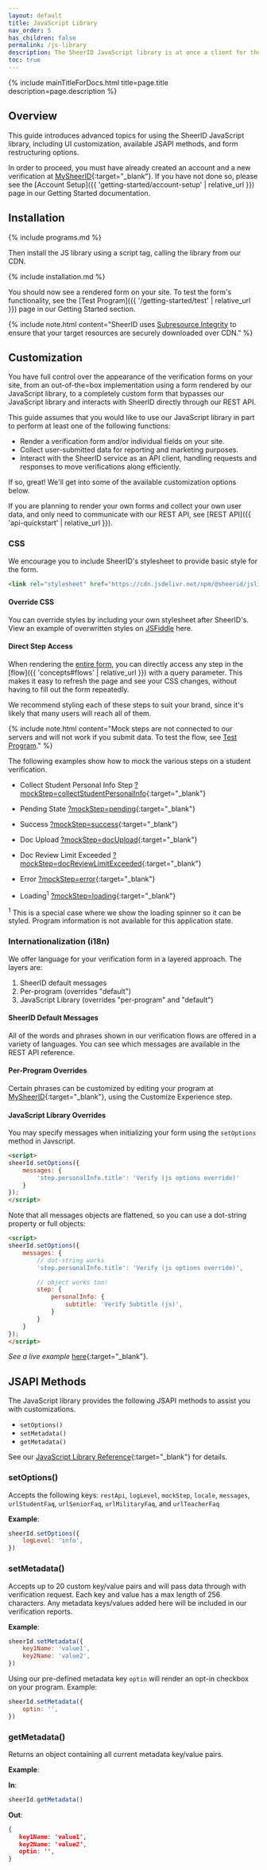 ```yaml
---
layout: default
title: JavaScript Library
nav_order: 5
has_children: false
permalink: /js-library
description: The SheerID JavaScript library is at once a client for the SheerID REST API, an engine for rendering verification forms on your site, and a data collection tool for your verification programs.
toc: true
---
```


{% include mainTitleForDocs.html title=page.title description=page.description %}

## Overview

This guide introduces advanced topics for using the SheerID JavaScript library, including UI
customization, available JSAPI methods, and form restructuring options.

In order to proceed, you must have already created an account and a new verification
at [MySheerID](https://my.sheerid.com){:target="_blank"}. If you have not done so, please see the
[Account Setup]({{ 'getting-started/account-setup' | relative_url }}) page in our Getting Started documentation.

## Installation

{% include programs.md %}

Then install the JS library using a script tag, calling the library from our CDN.

{% include installation.md %}

You should now see a rendered form on your site. To test the form's functionality,
see the [Test Program]({{ '/getting-started/test' | relative_url }}) page in our Getting Started section.

{% include note.html content="SheerID uses [Subresource Integrity](https://developer.mozilla.org/en-US/docs/Web/Security/Subresource_Integrity) to ensure that your target resources are securely downloaded over CDN." %}

## Customization

You have full control over the appearance of the verification forms on your site, from an out-of-the=box
implementation using a form rendered by our JavaScript library, to a completely custom form that bypasses our JavaScript
library and interacts with SheerID directly through our REST API.

This guide assumes that you would like to use our JavaScript library in part to perform at least one
of the following functions:

* Render a verification form and/or individual fields on your site.
* Collect user-submitted data for reporting and marketing purposes.
* Interact with the SheerID service as an API client, handling requests and responses to move verifications along efficiently.

If so, great! We'll get into some of the available customization options below.

If you are planning to render your own forms and collect your own user data, and only need to communicate with our
REST API, see [REST API]({{ 'api-quickstart' | relative_url }}).

### CSS

We encourage you to include SheerID's stylesheet to provide basic style for the form.
```html
<link rel="stylesheet" href="https://cdn.jsdelivr.net/npm/@sheerid/jslib@latest/sheerid.css" type="text/css" crossorigin="anonymous" />
```

#### Override CSS

You can override styles by including your own stylesheet after SheerID's.
View an example of overwritten styles on <a href="https://jsfiddle.net/AaronSheerID/n5h46dao/" target="_blank">JSFiddle</a> here.


#### Direct Step Access

When rendering the <a href="../docs/examples/entire-form.html" target="_blank">entire form</a>, you can directly access any step in the [flow]({{ 'concepts#flows' | relative_url }}) with a query parameter. This makes it easy to refresh the page and see your CSS changes, without having to fill out the form repeatedly.

We recommend styling each of these steps to suit your brand, since it's likely that many users will reach all of them.

{% include note.html content="Mock steps are not connected to our servers and will not work if you submit data. To test the flow, see [Test Program](../../getting-started#test-program)." %}

The following examples show how to mock the various steps on a student verification.

* Collect Student Personal Info Step
[?mockStep=collectStudentPersonalInfo](../docs/examples/entire-form.html?mockStep=collectStudentPersonalInfo){:target="_blank"}

* Pending State
[?mockStep=pending](../docs/examples/entire-form.html?mockStep=pending){:target="_blank"}

* Success
[?mockStep=success](../docs/examples/entire-form.html?mockStep=success){:target="_blank"}

* Doc Upload
[?mockStep=docUpload](../docs/examples/entire-form.html?mockStep=docUpload){:target="_blank"}

* Doc Review Limit Exceeded
[?mockStep=docReviewLimitExceeded](../docs/examples/entire-form.html?mockStep=docReviewLimitExceeded){:target="_blank"}

* Error
[?mockStep=error](../docs/examples/entire-form.html?mockStep=error){:target="_blank"}

* Loading<sup>1</sup>
[?mockStep=loading](../docs/examples/entire-form.html?mockStep=loading){:target="_blank"}

<sup>1</sup> This is a special case where we show the loading spinner so it can be styled. Program information is not available for this application state.


<!-- The following section temporarily removed until this feature is repaired -->
<!-- ### Form Restructuring

If you do not wish to render the entire form, or would like to render the fields in
a different order, you can customize the layout.

#### Discrete Fields

To render only certain fields, you can render fields discretely. In the following example
we render only the `birthDate` field:

```html
<div id="birthdate-field"></div>
<script>
var myBirthdateField = new sheerId.BirthdateField(document.getElementById('birthdate-field'));
myBirthdateField.setValue('2014-8-24'); // set the value (optional)
</script>
```

See the available [DiscreteField](/jslib-api?interfaces/discretefield.html) methods in our library reference.

**Example**:

In this [custom form example](../docs/examples/custom-form.html){:target="_blank"}, the customer
renders the fields in a custom order using fields from an existing shopping cart. -->

### Internationalization (i18n)

We offer language for your verification form in a layered approach. The layers are:

1. SheerID default messages
2. Per-program (overrides "default")
3. JavaScript Library (overrides "per-program" and "default")


#### SheerID Default Messages

All of the words and phrases shown in our verification flows are offered in a variety of languages. You can see which messages are available in the REST API reference.

#### Per-Program Overrides

Certain phrases can be customized by editing your program at [MySheerID](https://my.sheerid.com){:target="_blank"}, using the Customize Experience step.

#### JavaScript Library Overrides

You may specify messages when initializing your form using the `setOptions` method in Javscript.

```html
<script>
sheerId.setOptions({
    messages: {
        'step.personalInfo.title': 'Verify (js options override)'
    }
});
</script>
```

Note that all messages objects are flattened, so you can use a dot-string property or full objects:

```html
<script>
sheerId.setOptions({
    messages: {
        // dot-string works
        'step.personalInfo.title': 'Verify (js options override)',

        // object works too!
        step: {
            personalInfo: {
                subtitle: 'Verify Subtitle (js)',
            }
        }
    }
});
</script>
```

*See a live example* [here](../docs/examples/language-override.html){:target="_blank"}.


## JSAPI Methods

The JavaScript library provides the following JSAPI methods to assist you with customizations.

* `setOptions()`
* `setMetadata()`
* `getMetadata()`

See our [JavaScript Library Reference](/jslib-api?interfaces/sheeridjsapi.html){:target="_blank"} for details.

### setOptions()

Accepts the following keys: `restApi`, `logLevel`, `mockStep`, `locale`, `messages`, `urlStudentFaq`, `urlSeniorFaq`, `urlMilitaryFaq`, and `urlTeacherFaq`

**Example**:

```js
sheerId.setOptions({
    logLevel: 'info',
})
```
### setMetadata()

Accepts up to 20 custom key/value pairs and will pass data through with verification request.
Each key and value has a max length of 256 characters. Any metadata keys/values added here will
be included in our verification reports.

**Example**:

```js
sheerId.setMetadata({
    key1Name: 'value1',
    key2Name: 'value2',
})
```

Using our pre-defined metadata key `optin` will render an opt-in checkbox on your program. Example:

```js
sheerId.setMetadata({
    optin: '',
})
```

### getMetadata()

Returns an object containing all current metadata key/value pairs.

**Example**:

**In**:

```js
sheerId.getMetadata()
```
**Out**:

```json
{
   key1Name: 'value1',
   key2Name: 'value2',
   optin: '',
}
```
